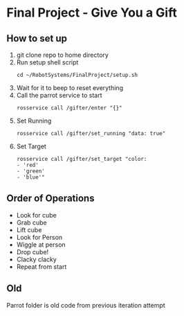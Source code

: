 # Final Project - Give You a Gift

## How to set up

 1. git clone repo to home directory
 2. Run setup shell script
    ```
    cd ~/RobotSystems/FinalProject/setup.sh
    ```
 4. Wait for it to beep to reset everything
 3. Call the parrot service to start
    ```
    rosservice call /gifter/enter "{}"
    ```
 4. Set Running
    ```
    rosservice call /gifter/set_running "data: true"
    ```
 5. Set Target
    ```
    rosservice call /gifter/set_target "color:
    - 'red'
    - 'green'
    - 'blue'"
    ```



## Order of Operations

 - Look for cube
 - Grab cube
 - Lift cube
 - Look for Person
 - Wiggle at person
 - Drop cube!
 - Clacky clacky
 - Repeat from start

## Old

Parrot folder is old code from previous iteration attempt

